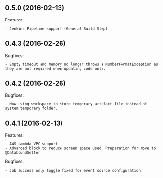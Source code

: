 ## 0.5.0 (2016-02-13)

Features:

    - Jenkins Pipeline support (General Build Step)

## 0.4.3 (2016-02-26)
    
Bugfixes:

    - Empty timeout and memory no longer throws a NumberFormatException as they are not required when updating code only.

## 0.4.2 (2016-02-26)
    
Bugfixes:

    - Now using workspace to store temporary artifact file instead of system temporary folder.

## 0.4.1 (2016-02-13)

Features:

    - AWS Lambda VPC support
    - Advanced block to reduce screen space used. Preparation for move to @DataboundSetter
    
Bugfixes:

    - Job success only toggle fixed for event source configuration
